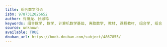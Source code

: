 ```yaml
---
title: 组合数学引论
isbn: 9787312026652
author: 许胤龙、孙淑玲
keywords: 组合数学, 数学, 计算机数学基础, 离散数学, 教材, 课程教材, 组合学, 组合
source: unknown
available: TRUE
douban_url: https://book.douban.com/subject/4867855/
---
```

